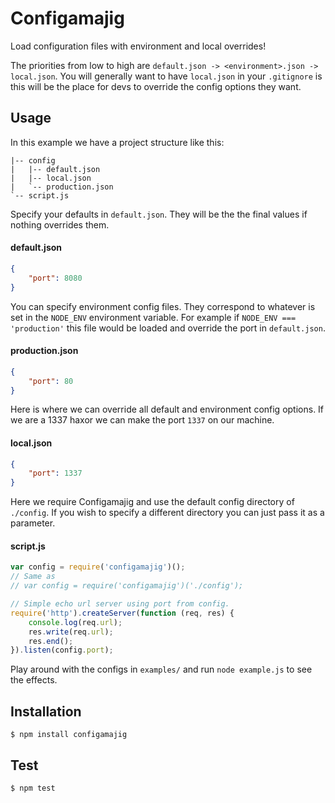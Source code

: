 # Configamajig
Load configuration files with environment and local overrides!

The priorities from low to high are `default.json -> <environment>.json -> local.json`. You will generally want to have `local.json` in your `.gitignore` is this will be the place for devs to override the config options they want.
## Usage
In this example we have a project structure like this:
```
|-- config
|   |-- default.json
|   |-- local.json
|   `-- production.json
`-- script.js
```
Specify your defaults in `default.json`. They will be the the final values if nothing overrides them.
#### default.json
```json
{
    "port": 8080
}
```
You can specify environment config files. They correspond to whatever is set in the `NODE_ENV` environment variable. For example if `NODE_ENV === 'production'` this file would be loaded and override the port in `default.json`.
#### production.json
```json
{
    "port": 80
}
```
Here is where we can override all default and environment config options. If we are a 1337 haxor we can make the port `1337` on our machine.
#### local.json
```json
{
    "port": 1337
}
```
Here we require Configamajig and use the default config directory of `./config`. If you wish to specify a different directory you can just pass it as a parameter.
#### script.js
```javascript
var config = require('configamajig')();
// Same as
// var config = require('configamajig')('./config');

// Simple echo url server using port from config.
require('http').createServer(function (req, res) {
    console.log(req.url);
    res.write(req.url);
    res.end();
}).listen(config.port);
```
Play around with the configs in `examples/` and run `node example.js` to see the effects.

## Installation
`$ npm install configamajig`
## Test
`$ npm test`
